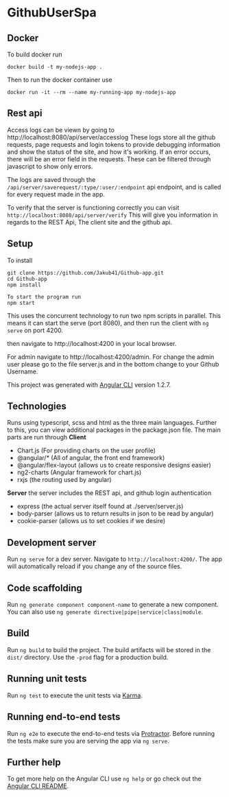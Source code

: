# GithubUserSpa

## Docker
To build docker run
```
docker build -t my-nodejs-app .
```
Then to run the docker container use
```
docker run -it --rm --name my-running-app my-nodejs-app
```

## Rest api
Access logs can be viewn by going to
http://localhost:8080/api/server/accesslog
These logs store all the github requests, page requests and login tokens to provide debugging information and show the status of the site, and how it's working. If an error occurs, there will be an error field in the requests. These can be filtered through javascript to show only errors.

The logs are saved through the `/api/server/saverequest/:type/:user/:endpoint` api endpoint, and is called for every request made in the app.

To verify that the server is functioning correctly you can visit
`http://localhost:8080/api/server/verify`
This will give you information in regards to the REST Api, The client site and the github api.

## Setup
To install
```
git clone https://github.com/Jakub41/Github-app.git
cd Github-app
npm install
```

```
To start the program run
npm start
```
This uses the concurrent technology to run two npm scripts in parallel.
This means it can start the serve (port 8080), and then run the client with `ng serve` on port 4200.

then navigate to http://localhost:4200 in your local browser.

For admin navigate to http://localhost:4200/admin. 
For change the admin user please go to the file server.js and in the bottom change to your Github Username. 

This project was generated with [Angular CLI](https://github.com/angular/angular-cli) version 1.2.7.

## Technologies
Runs using typescript, scss and html as the three main languages.
Further to this, you can view additional packages in the package.json file.
The main parts are run through
**Client**
- Chart.js (For providing charts on the user profile)
- @angular/* (All of angular, the front end framework)
- @angular/flex-layout (allows us to create responsive designs easier)
- ng2-charts (Angular framework for chart.js)
- rxjs (the routing used by angular)

**Server**
the server includes the REST api, and github login authentication
- express (the actual server itself found at ./server/server.js)
- body-parser (allows us to return results in json to be read by angular)
- cookie-parser (allows us to set cookies if we desire)

## Development server

Run `ng serve` for a dev server. Navigate to `http://localhost:4200/`. The app will automatically reload if you change any of the source files.

## Code scaffolding

Run `ng generate component component-name` to generate a new component. You can also use `ng generate directive|pipe|service|class|module`.

## Build

Run `ng build` to build the project. The build artifacts will be stored in the `dist/` directory. Use the `-prod` flag for a production build.

## Running unit tests

Run `ng test` to execute the unit tests via [Karma](https://karma-runner.github.io).

## Running end-to-end tests

Run `ng e2e` to execute the end-to-end tests via [Protractor](http://www.protractortest.org/).
Before running the tests make sure you are serving the app via `ng serve`.

## Further help

To get more help on the Angular CLI use `ng help` or go check out the [Angular CLI README](https://github.com/angular/angular-cli/blob/master/README.md).
